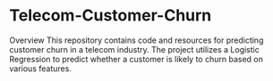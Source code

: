 # Telecom-Customer-Churn

Overview
This repository contains code and resources for predicting customer churn in a telecom industry. The project utilizes a Logistic Regression to predict whether a customer is likely to churn based on various features.
